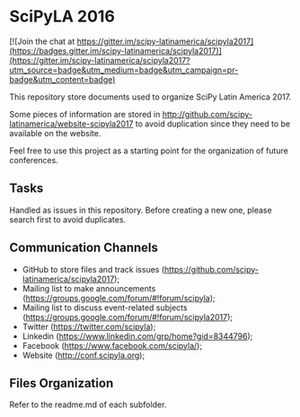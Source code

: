 # SciPyLA 2016

[![Join the chat at https://gitter.im/scipy-latinamerica/scipyla2017](https://badges.gitter.im/scipy-latinamerica/scipyla2017)](https://gitter.im/scipy-latinamerica/scipyla2017?utm_source=badge&utm_medium=badge&utm_campaign=pr-badge&utm_content=badge)

This repository store documents used to organize SciPy Latin America 2017.

Some pieces of information are stored in
http://github.com/scipy-latinamerica/website-scipyla2017
to avoid duplication since they need to be available on the website.

Feel free to use this project as a starting point for the organization of future conferences.

## Tasks

Handled as issues in this repository. Before creating a new one, please search first to avoid duplicates.

## Communication Channels

* GitHub to store files and track issues (https://github.com/scipy-latinamerica/scipyla2017);
* Mailing list to make announcements (https://groups.google.com/forum/#!forum/scipyla);
* Mailing list to discuss event-related subjects (https://groups.google.com/forum/#!forum/scipyla2017);
* Twitter (https://twitter.com/scipyla);
* Linkedin (https://www.linkedin.com/grp/home?gid=8344796);
* Facebook (https://www.facebook.com/scipyla/);
* Website (http://conf.scipyla.org);

## Files Organization

Refer to the readme.md of each subfolder.
